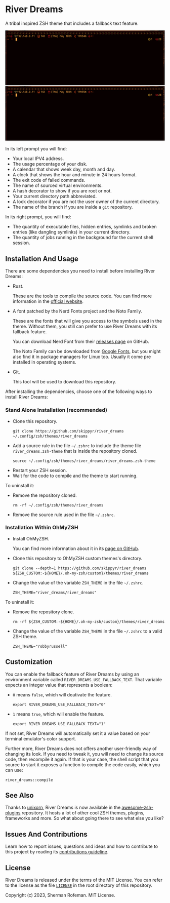 <h1>River Dreams</h1>
	<p>A tribal inspired ZSH theme that includes a fallback text feature.</p>
	<img src="./images/preview.gif"/>
	<img src="./images/preview_fallback.gif"/>
	<p>In its left prompt you will find:</p>
	<ul>
		<li>Your local IPV4 address.</li>
		<li>The usage percentage of your disk.</li>
		<li>A calendar that shows week day, month and day.</li>
		<li>A clock that shows the hour and minute in 24 hours format.</li>
		<li>The exit code of failed commands.</li>
		<li>The name of sourced virtual environments.</li>
		<li>A hash decorator to show if you are root or not.</li>
		<li>Your current directory path abbreviated.</li>
		<li>A lock decorator if you are not the user owner of the current directory.</li>
		<li>The name of the branch if you are inside a <code>git</code> repository.</li>
	</ul>
	<p>In its right prompt, you will find:</p>
	<ul>
		<li>The quantity of executable files, hidden entries, symlinks and broken entries (like dangling symlinks) in your current directory.</li>
		<li>The quantity of jobs running in the background for the current shell session.</li>
	</ul>
	<h2>Installation And Usage</h2>
		<p>There are some dependencies you need to install before installing River Dreams:</p>
		<ul>
			<li>Rust.</li>
				<p>These are the tools to compile the source code. You can find more information in the <a href="https://www.rust-lang.org/">official website</a>.</p>
			<li>A font patched by the Nerd Fonts project and the Noto Family.</li>
				<p>These are the fonts that will give you access to the symbols used in the theme. Without them, you still can prefer to use River Dreams with its fallback feature.</p>
				<p>You can download Nerd Font from their <a href="https://github.com/ryanoasis/nerd-fonts/releases">releases page</a> on GitHub.</p>
				<p>The Noto Family can be downloaded from <a href="https://fonts.google.com/noto">Google Fonts</a>, but you might also find it in package managers for Linux too. Usually it come pre installed in operating systems.</p>
			<li>Git.</li>
				<p>This tool will be used to download this repository.</p>
		</ul>
		<p>After installing the dependencies, choose one of the following ways to install River Dreams:</p>
		<h3>Stand Alone Installation (recommended)</h3>
			<ul>
				<li>Clone this repository.</li>
					<pre><code>git clone https://github.com/skippyr/river_dreams ~/.config/zsh/themes/river_dreams</code></pre>
				<li>Add a source rule in the file <code>~/.zshrc</code> to include the theme file <code>river_dreams.zsh-theme</code> that is inside the repository cloned.</li>
					<pre><code>source ~/.config/zsh/themes/river_dreams/river_dreams.zsh-theme</code></pre>
				<li>Restart your ZSH session.</li>
				<li>Wait for the code to compile and the theme to start running.</li>
			</ul>
			To uninstall it:
			<ul>
				<li>Remove the repository cloned.</li>
					<pre><code>rm -rf ~/.config/zsh/themes/river_dreams</code></pre>
				<li>Remove the source rule used in the file <code>~/.zshrc</code>.</li>
			</ul>
		<h3>Installation Within OhMyZSH</h3>
			<ul>
				<li>Install OhMyZSH.</li>
					<p>You can find more information about it in its <a href="https://github.com/ohmyzsh/ohmyzsh">page on GitHub</a>.</p>
				<li>Clone this repository to OhMyZSH custom themes's directory.</li>
					<pre><code>git clone --depth=1 https://github.com/skippyr/river_dreams ${ZSH_CUSTOM:-${HOME}/.oh-my-zsh/custom}/themes/river_dreams</code></pre>
				<li>Change the value of the variable <code>ZSH_THEME</code> in the file <code>~/.zshrc</code>.</li>
					<pre><code>ZSH_THEME="river_dreams/river_dreams"</code></pre>
			</ul>
			To uninstall it:
			<ul>
				<li>Remove the repository clone.</li>
					<pre><code>rm -rf ${ZSH_CUSTOM:-${HOME}/.oh-my-zsh/custom}/themes/river_dreams</code></pre>
				<li>Change the value of the variable <code>ZSH_THEME</code> in the file <code>~/.zshrc</code> to a valid ZSH theme.</li>
					<pre><code>ZSH_THEME="robbyrussell"</code></pre>
			</ul>
	<h2>Customization</h2>
		<p>You can enable the fallback feature of River Dreams by using an environment variable called <code>RIVER_DREAMS_USE_FALLBACK_TEXT</code>. That variable expects an integer value that represents a boolean:</p>
		<ul>
			<li><code>0</code> means <code>false</code>, which will deativate the feature.</li>
			<pre><code>export RIVER_DREAMS_USE_FALLBACK_TEXT="0"</code></pre>
			<li><code>1</code> means <code>true</code>, which will enable the feature.</li>
			<pre><code>export RIVER_DREAMS_USE_FALLBACK_TEXT="1"</code></pre>
		</ul>
		<p>If not set, River Dreams will automatically set it a value based on your terminal emulator's color support.</p>
		<p>Further more, River Dreams does not offers another user-friendly way of changing its look. If you need to tweak it, you will need to change its source code, then recompile it again. If that is your case, the shell script that you source to start it exposes a function to compile the code easily, which you can use:</p>
		<pre><code>river_dreams::compile</code></pre>
	<h2>See Also</h2>
			<p>Thanks to <a href="https://github.com/unixorn">unixorn</a>, River Dreams is now available in the <a href="https://github.com/unixorn/awesome-zsh-plugins">awesome-zsh-plugins</a> repository. It hosts a lot of other cool ZSH themes, plugins, frameworks and more. So what about going there to see what else you like?</p>
		<h2>Issues And Contributions</h2>
			<p>Learn how to report issues, questions and ideas and how to contribute to this project by reading its <a href="https://skippyr.github.io/materials/pages/contributions_guideline.html">contributions guideline</a>.</p>
		<h2>License</h2>
			<p>River Dreams is released under the terms of the MIT License. You can refer to the license as the file <code><a href="https://github.com/skippyr/river_dreams/blob/main/LICENSE">LICENSE</a></code> in the root directory of this repository.</p>
			<p>Copyright (c) 2023, Sherman Rofeman. MIT License.</p>

